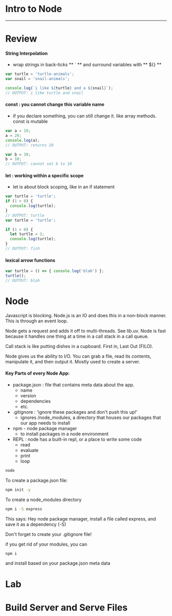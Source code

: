 # Intro to Node
***

# Review

#### String Interpolation
* wrap strings in back-ticks ** ` ** and surround variables with ** ${} **


```js
var turtle = 'turtle-animals';
var snail = 'snail-animals';

console.log(`i like ${turtle} and a ${snail}`);
// OUTPUT: i like turtle and snail
```

#### const : you cannot change this variable name
* if you declare something, you can still change it. like array methods. const is mutable

```js
var a = 10;
a = 20;
console.log(a);
// OUTPUT: returns 20

var b = 30;
b = 10;
// OUTPUT: cannot set b to 10
```

#### let : working within a specific scope
* let is about block scoping, like in an if statement

```js
var turtle = 'turtle';
if (1 > 0) {
  console.log(turtle);
}
// OUTPUT: turtle
var turtle = 'turtle';

if (1 > 0) {
  let turtle = 2;
  console.log(turtle);
}
// OUTPUT: fish
```

#### lexical arrow functions

```js
var turtle = () => { console.log('blah') };
turtle();
// OUTPUT: blah
```

# Node
Javascript is blocking. Node.js is an IO and does this in a non-block manner. This is through an event loop.

Node gets a request and adds it off to multi-threads. See lib.uv. Node is fast because it handles one thing at a time in a call stack in a call queue.

Call stack is like putting dishes in a cupboard. First in, Last Out (FILO).

Node gives us the ability to I/O. You can grab a file, read its contents, manipulate it, and then output it. Mostly used to create a server.

#### Key Parts of every Node App:
* package.json : file that contains meta data about the app.
  * name
  * version
  * dependencies
  * etc.
* .gitignore : 'ignore these packages and don't push this up!'
  * ignores /node_modules, a directory that houses our packages that our app needs to install
* npm - node package manager
  * to install packages in a node environment
* REPL :  node has a built-in repl, or a place to write some code
  * read
  * evaluate
  * print
  * loop


```sh
node
```

To create a package.json file:
```sh
npm init -y
```

To create a node_modules directory
```sh
npm i -S express
```
This says: Hey node package manager, install a file called express, and save it as a dependency (-S)

Don't forget to create your .gitignore file!

if you get rid of your modules, you can
```sh
npm i
```
and install based on your package.json meta data

# Lab










# Build Server and Serve Files
